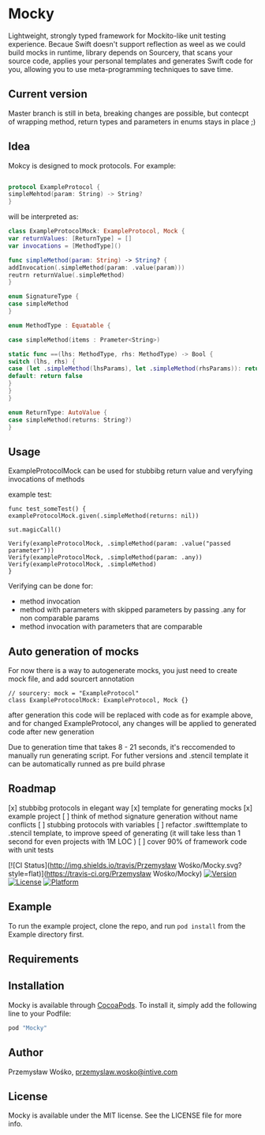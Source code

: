 # Mocky

Lightweight, strongly typed framework for Mockito-like unit testing experience. Becaue Swift doesn't support reflection as weel as we could build mocks in runtime, library depends on Sourcery, that scans your source code, applies your personal templates and generates Swift code for you, allowing you to use meta-programming techniques to save time.

## Current version
Master branch is still in beta, breaking changes are possible, but contecpt of wrapping method, return types and parameters in enums stays in place ;) 

## Idea

Mokcy is designed to mock protocols. For example: 

```ExampleProtocol.swift

protocol ExampleProtocol {
simpleMehtod(param: String) -> String? 
}
```
will be interpreted as: 

```ExampleProtocolMock.swift
class ExampleProtocolMock: ExampleProtocol, Mock {
var returnValues: [ReturnType] = []
var invocations = [MethodType]()

func simpleMethod(param: String) -> String? {
addInvocation(.simpleMethod(param: .value(param)))
reutrn returnValue(.simpleMethod)
}

enum SignatureType {
case simpleMethod
}

enum MethodType : Equatable {

case simpleMethod(items : Prameter<String>)      

static func ==(lhs: MethodType, rhs: MethodType) -> Bool {
switch (lhs, rhs) {
case (let .simpleMethod(lhsParams), let .simpleMethod(rhsParams)): return lhsParams == rhsParams              
default: return false    
}
}
}

enum ReturnType: AutoValue {  
case simpleMethod(returns: String?)    
}

```


## Usage 

ExampleProtocolMock can be used for stubbibg return value and veryfying invocations of methods

example test: 
```
func test_someTest() {
exampleProtocolMock.given(.simpleMethod(returns: nil))

sut.magicCall()

Verify(exampleProtocolMock, .simpleMethod(param: .value("passed parameter")))
Verify(exampleProtocolMock, .simpleMethod(param: .any))
Verify(exampleProtocolMock, .simpleMethod)
}

```

Verifying can be done for: 
- method invocation  
- method with parameters with skipped parameters by passing .any for non comparable params
- method invocation with parameters that are comparable 

## Auto generation of mocks 
For now there is a way to autogenerate mocks, you just need to create mock file, and add sourcert annotation
```
// sourcery: mock = "ExampleProtocol"
class ExampleProtocolMock: ExampleProtocol, Mock {}
```

after generation this code will be replaced with code as for example above, and for changed ExampleProtocol, any changes will be applied to generated code after new generation

Due to generation time that takes 8 - 21 seconds, it's reccomended to manually run generating script. For futher versions and .stencil template it can be automatically runned as pre build phrase


## Roadmap 

[x] stubbibg protocols in elegant way
[x] template for generating mocks 
[x] example project
[ ] think of method signature generation without name conflicts 
[ ] stubbing protocols with variables 
[ ] refactor .swifttemplate to .stencil template, to improve speed of generating (it will take less than 1 second for even projects with 1M LOC )
[ ] cover 90% of framework code with unit tests 

[![CI Status](http://img.shields.io/travis/Przemysław Wośko/Mocky.svg?style=flat)](https://travis-ci.org/Przemysław Wośko/Mocky)
[![Version](https://img.shields.io/cocoapods/v/Mocky.svg?style=flat)](http://cocoapods.org/pods/Mocky)
[![License](https://img.shields.io/cocoapods/l/Mocky.svg?style=flat)](http://cocoapods.org/pods/Mocky)
[![Platform](https://img.shields.io/cocoapods/p/Mocky.svg?style=flat)](http://cocoapods.org/pods/Mocky)

## Example

To run the example project, clone the repo, and run `pod install` from the Example directory first.

## Requirements



## Installation

Mocky is available through [CocoaPods](http://cocoapods.org). To install
it, simply add the following line to your Podfile:

```ruby
pod "Mocky"
```

## Author

Przemysław Wośko, przemyslaw.wosko@intive.com

## License

Mocky is available under the MIT license. See the LICENSE file for more info.
